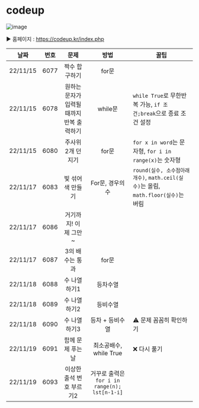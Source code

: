 # codeup

![image](https://user-images.githubusercontent.com/80023660/201943773-1b4f3f41-72ea-4a39-b0bf-5e10e2c81f9c.png)



▶️ 홈페이지 : https://codeup.kr/index.php




| 날짜 | 번호 |                문제                      |          방법        |                   꿀팁                      |
|:-----:|:-----:|:----------------------------------------:|:--------------------:|---------------------------------------------|
| 22/11/15 | 6077 | 짝수 합 구하기 | for문
| 22/11/15 | 6078 | 원하는 문자가 입력될 때까지 반복 출력하기 | while문 | `while True`로 무한반복 가능, `if 조건;break`으로 종료 조건 설정 |
| 22/11/15 | 6080 | 주사위 2개 던지기 | for문 | `for x in word`는 문자형, `for i in range(x)`는 숫자형 |
| 22/11/17 | 6083 | 빛 섞어 색 만들기 | For문, 경우의수 | `round(실수, 소수점아래개수)`, `math.ceil(실수)`는 올림, `math.floor(실수)`는 버림
| 22/11/17 | 6086 | 거기까지! 이제 그만~ | 
| 22/11/17 | 6087 | 3의 배수는 통과 | for문 |
| 22/11/18 | 6088 | 수 나열하기1 | 등차수열 |
| 22/11/18 | 6089 | 수 나열하기2 | 등비수열 |
| 22/11/18 | 6090 | 수 나열하기3 | 등차 + 등비수열 | ⚠️ 문제 꼼꼼히 확인하기 |
| 22/11/19 | 6091 | 함께 문제 푸는 날 | 최소공배수, while True | ❌ 다시 풀기 |
| 22/11/19 | 6093 | 이상한 출석 번호 부르기2 | 거꾸로 출력은 `for i in range(n); lst[n-1-i]` |
